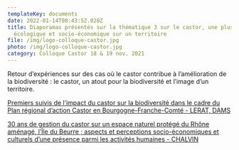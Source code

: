 ```yaml
---
templateKey: documents
date: 2022-01-14T08:43:52.028Z
title: Diaporamas présentés sur la thématique 3 sur le castor, une plus- value
  écologique et socio-économique sur un territoire
file: /img/logo-colloque-castor.jpg
photo: /img/logo-colloque-castor.jpg
category: Colloque Castor 18 & 19 nov. 2021
---
```

Retour d’expériences sur des cas où le castor contribue à l’amélioration de la biodiversité : le castor, un atout pour la biodiversité et l’image d’un territoire.

<a href="/img/intervention-castor-biodiversité-jne-shna_dl.pdf" target="_blank">Premiers suivis de l’impact du castor sur la biodiversité dans le cadre du Plan régional d’action Castor en Bourgogne-Franche-Comté - LERAT, DAMS</a>

<a href="/img/diapo_étude_perception_castor_vf.pdf" target="_blank">30 ans de gestion du castor sur un espace naturel protégé du Rhône aménagé, l’Île du Beurre ; aspects et perceptions socio-économiques et culturels d’une présence parmi les activités humaines - CHALVIN</a>